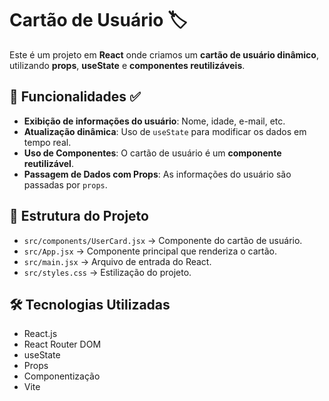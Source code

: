 # Cartão de Usuário 🏷️

Este é um projeto em **React** onde criamos um **cartão de usuário dinâmico**, utilizando **props**, **useState** e **componentes reutilizáveis**. 

## 📌 Funcionalidades ✅

- **Exibição de informações do usuário**: Nome, idade, e-mail, etc.
- **Atualização dinâmica**: Uso de `useState` para modificar os dados em tempo real.
- **Uso de Componentes**: O cartão de usuário é um **componente reutilizável**.
- **Passagem de Dados com Props**: As informações do usuário são passadas por `props`.

## 📂 Estrutura do Projeto

- `src/components/UserCard.jsx` → Componente do cartão de usuário.
- `src/App.jsx` → Componente principal que renderiza o cartão.
- `src/main.jsx` → Arquivo de entrada do React.
- `src/styles.css` → Estilização do projeto.

## 🛠️ Tecnologias Utilizadas

- React.js
- React Router DOM
- useState
- Props
- Componentização
- Vite

